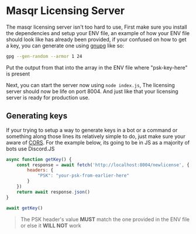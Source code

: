 # Masqr Licensing Server

The masqr licensing server isn't too hard to use, First make sure you install the dependencies and setup your ENV file, an example of how your ENV file should look like has already been provided, if your confused on how to get a key, you can generate one using [gnupg](https://gnupg.org/download/index.html) like so:

```bash
gpg --gen-random --armor 1 24
```

Put the output from that into the array in the ENV file where "psk-key-here" is present

Next, you can start the server now using `node index.js`, The licensing server should now be life on port 8004. And just like that your licensing server is ready for production use.

## Generating keys

If your trying to setup a way to generate keys in a bot or a command or something along those lines its relatively simple to do, just make sure your aware of [CORS](https://developer.mozilla.org/en-US/docs/Web/HTTP/CORS). For the example below, its going to be in JS as a majority of bots use Discord.JS

```js
async function getKey() {
    const response = await fetch('http://localhost:8004/newlicense', {
        headers: {
            "PSK": "your-psk-from-earlier-here"
        }
    })
    return await response.json()
}

await getKey()
```

> The PSK header's value **MUST** match the one provided in the ENV file or else it **WILL NOT** work
